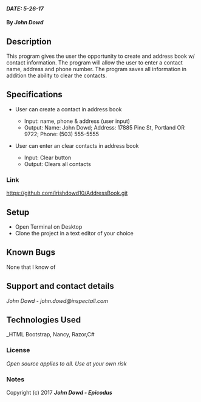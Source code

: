 #### _DATE: 5-26-17_

#### By _**John Dowd**_

## Description

This program gives the user the opportunity to create and address book w/ contact information. The program will allow the user to enter a contact name, address and phone number.  The program saves all information in addition the ability to clear the contacts.


## Specifications
* User can create a contact in address book
  * Input: name, phone & address (user input)
  * Output: Name: John Dowd; Address: 17885 Pine St, Portland OR 9722; Phone: (503) 555-5555

* User can enter an clear contacts  in address book
  * Input: Clear button
  * Output: Clears all contacts   




### Link
https://github.com/irishdowd10/AddressBook.git

## Setup

* Open Terminal on Desktop
* Clone the project in a text editor of your choice

## Known Bugs
None that I know of

## Support and contact details

_John Dowd - john.dowd@inspectall.com_

## Technologies Used

_HTML Bootstrap, Nancy, Razor,C#

### License

*Open source applies to all. Use at your own risk*

### Notes

Copyright (c) 2017 **_John Dowd - Epicodus_**
